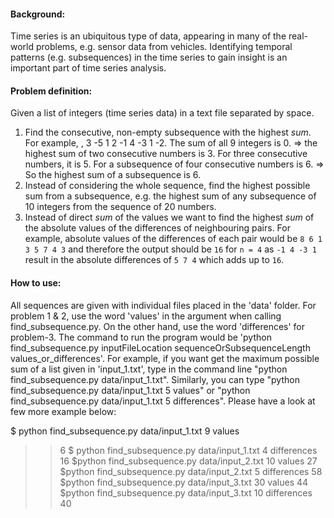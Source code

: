 #### Background:
Time series is an ubiquitous type of data, appearing in many of the real-world problems, e.g. sensor data from vehicles. Identifying temporal patterns (e.g. subsequences)
in the time series to gain insight is an important part of time series analysis.

#### Problem definition:
Given a list of integers (time series data) in a text file separated by space.
1. Find the consecutive, non-empty subsequence with the highest _sum_. For example, , 3 -5 1 2 -1 4 -3 1 -2. The sum of all 9 integers is 0. 
=> the highest sum of two consecutive numbers is 3. For three consecutive numbers, it is 5. For a subsequence of four consecutive numbers is 6. 
=> So the highest sum of a subsequence is 6.
2. Instead of considering the whole sequence, find the highest possible sum from a subsequence, e.g. the highest sum of any subsequence of 10 integers from the sequence of 20 numbers.
3. Instead of direct _sum_ of the values we want to find the highest _sum_ of the absolute values of the differences of neighbouring pairs. For example,
absolute values of the differences of each pair would be `8 6 1 3 5 7 4 3` and therefore the output should be `16` for `n = 4` as `-1 4 -3 1` result in the absolute differences of `5 7 4` which adds up to `16`.

#### How to use:
All sequences are given with individual files placed in the 'data' folder. For problem 1 & 2, use the word 'values' in the argument when calling find_subsequence.py. On the other hand,
use the word 'differences' for problem-3. The command to run the program would be 'python find_subsequence.py inputFileLocation sequenceOrSubsequenceLength values_or_differences'.
For example, if you want get the maximum possible sum of a list given in 'input_1.txt', type in the command line "python find_subsequence.py data/input_1.txt".
Similarly, you can type "python find_subsequence.py data/input_1.txt 5 values" or "python find_subsequence.py data/input_1.txt 5 differences". Please have a look at few more example below:

$ python find_subsequence.py data/input_1.txt 9 values
>> 6
$ python find_subsequence.py data/input_1.txt 4 differences
>> 16
$python find_subsequence.py data/input_2.txt 10 values
>> 27
$python find_subsequence.py data/input_2.txt 5 differences
>> 58
$python find_subsequence.py data/input_3.txt 30 values
>> 44
$python find_subsequence.py data/input_3.txt 10 differences
>> 40
